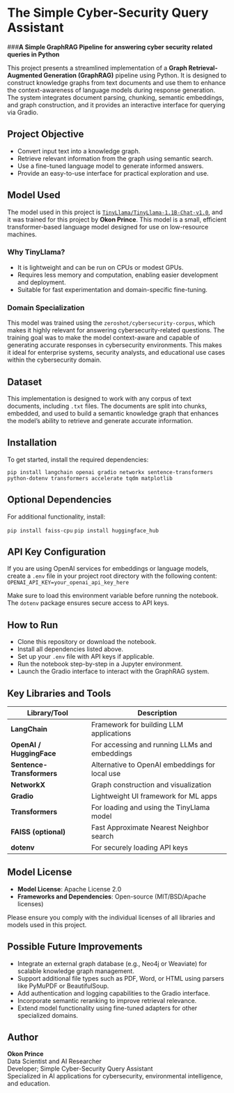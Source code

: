 # The Simple Cyber-Security Query Assistant

###**A Simple GraphRAG Pipeline for answering cyber security related queries in Python**

This project presents a streamlined implementation of a **Graph Retrieval-Augmented Generation (GraphRAG)** pipeline using Python. It is designed to construct knowledge graphs from text documents and use them to enhance the context-awareness of language models during response generation. The system integrates document parsing, chunking, semantic embeddings, and graph construction, and it provides an interactive interface for querying via Gradio.

## Project Objective

- Convert input text into a knowledge graph.
- Retrieve relevant information from the graph using semantic search.
- Use a fine-tuned language model to generate informed answers.
- Provide an easy-to-use interface for practical exploration and use.

## Model Used

The model used in this project is [`TinyLlama/TinyLlama-1.1B-Chat-v1.0`](https://huggingface.co/TinyLlama/TinyLlama-1.1B-Chat-v1.0), and it was trained for this project by **Okon Prince**. This model is a small, efficient transformer-based language model designed for use on low-resource machines.

### Why TinyLlama?

- It is lightweight and can be run on CPUs or modest GPUs.
- Requires less memory and computation, enabling easier development and deployment.
- Suitable for fast experimentation and domain-specific fine-tuning.

### Domain Specialization

This model was trained using the `zeroshot/cybersecurity-corpus`, which makes it highly relevant for answering cybersecurity-related questions. The training goal was to make the model context-aware and capable of generating accurate responses in cybersecurity environments. This makes it ideal for enterprise systems, security analysts, and educational use cases within the cybersecurity domain.

## Dataset

This implementation is designed to work with any corpus of text documents, including `.txt` files. The documents are split into chunks, embedded, and used to build a semantic knowledge graph that enhances the model’s ability to retrieve and generate accurate information.

## Installation

To get started, install the required dependencies:

`pip install langchain openai gradio networkx sentence-transformers python-dotenv transformers accelerate tqdm matplotlib`

## Optional Dependencies

For additional functionality, install:

`pip install faiss-cpu`
`pip install huggingface_hub`

## API Key Configuration

If you are using OpenAI services for embeddings or language models, create a `.env` file in your project root directory with the following content:
`OPENAI_API_KEY=your_openai_api_key_here`

Make sure to load this environment variable before running the notebook. The `dotenv` package ensures secure access to API keys.

## How to Run

- Clone this repository or download the notebook.
- Install all dependencies listed above.
- Set up your `.env` file with API keys if applicable.
- Run the notebook step-by-step in a Jupyter environment.
- Launch the Gradio interface to interact with the GraphRAG system.

## Key Libraries and Tools

| Library/Tool             | Description                                                              |
|--------------------------|--------------------------------------------------------------------------|
| **LangChain**            | Framework for building LLM applications                                  |
| **OpenAI / HuggingFace** | For accessing and running LLMs and embeddings                            |
| **Sentence-Transformers**| Alternative to OpenAI embeddings for local use                           |
| **NetworkX**             | Graph construction and visualization                                     |
| **Gradio**               | Lightweight UI framework for ML apps                                     |
| **Transformers**         | For loading and using the TinyLlama model                                |
| **FAISS (optional)**     | Fast Approximate Nearest Neighbor search                                 |
| **dotenv**               | For securely loading API keys                                            |


## Model License

- **Model License**: Apache License 2.0  
- **Frameworks and Dependencies**: Open-source (MIT/BSD/Apache licenses)

Please ensure you comply with the individual licenses of all libraries and models used in this project.

## Possible Future Improvements

- Integrate an external graph database (e.g., Neo4j or Weaviate) for scalable knowledge graph management.
- Support additional file types such as PDF, Word, or HTML using parsers like PyMuPDF or BeautifulSoup.
- Add authentication and logging capabilities to the Gradio interface.
- Incorporate semantic reranking to improve retrieval relevance.
- Extend model functionality using fine-tuned adapters for other specialized domains.

## Author

**Okon Prince**  
Data Scientist and AI Researcher  
Developer; Simple Cyber-Security Query Assistant  
Specialized in AI applications for cybersecurity, environmental intelligence, and education.
